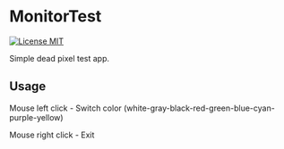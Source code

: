 # MonitorTest

[![License MIT](https://img.shields.io/badge/license-MIT-blue.svg)](LICENSE)

Simple dead pixel test app.

## Usage

Mouse left click - Switch color (white-gray-black-red-green-blue-cyan-purple-yellow)

Mouse right click - Exit

